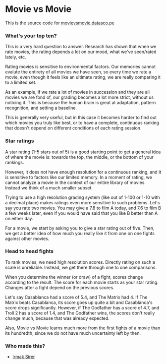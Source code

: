 # Movie vs Movie #

This is the source code for [movievsmovie.datasco.pe](http://movievsmovie.datasco.pe)

### What's your top ten? ###

This is a very hard question to answer. Research has shown that when we rate movies, the rating depends a lot on our mood, what we've seen/rated lately, etc.

Rating movies is sensitive to environmental factors. Our memories cannot evalute the entirety of all movies we have seen, so every time we rate a movie, even though it feels like an ultimate rating, we are really comparing it to a limited set.

As an example, if we rate a lot of movies in succession and they are all movies we are fond of, our grading becomes a lot more strict, without us noticing it. This is because the human brain is great at adaptation, pattern recognition, and setting a baseline.

This is generally very useful, but in this case it becomes harder to find out which movies you truly like best, or to have a complete, continuous ranking that doesn't depend on different conditions of each rating session.

### Star ratings ###

A star rating (1-5 stars out of 5) is a good starting point to get a general idea of where the movie is: towards the top, the middle, or the bottom of your rankings.

However, it does not have enough resolution for a continuous ranking, and it is sensitive to factors like our limited memory. In a moment of rating, we cannot analyze a movie in the context of our entire library of movies. Instead we think of a much smaller subset.

Trying to use a high resolution grading system (like out of 1-100 or 1-10 with a decimal place) makes ratings even more sensitive to such problems. Let's say you rate two movies. You may give a 7.8 to film A today, and 7.6 to film B a few weeks later, even if you would have said that you like B better than A on either day.

For a movie, we start by asking you to give a star rating out of five. Then, we get a better idea of how much you really like it from one on one fights against other movies.

### Head to head fights ###

To rank movies, we need high resolution scores. Directly rating on such a scale is unreliable. Instead, we get there through one to one comparisons.

When you determine the winner (or draw) of a fight, scores change according to the result. The score for each movie starts as your star rating. Changes after a fight depend on the previous scores.

Let's say Casablanca had a score of 5.4, and The Matrix had 4. If The Matrix beats Casablanca, its score goes up quite a bit and Casablanca's score drops significantly. However, if The Godfather has a score of 4.7, and Troll 2 has a score of 1.4, and The Godfather wins, the scores don't really change much, because that was already expected.

Also, Movie vs Movie learns much more from the first fights of a movie than its hundredth, since we do not have much uncertainty left by then.

### Who made this? ###

* [Irmak Sirer](http://irmaksirer.com)
